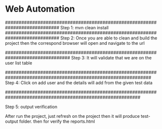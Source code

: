 # Web Automation
############################################################################
Step 1: mvn clean install
############################################################################
Step 2: Once you are able to clean and build the project then the correspond browser will open and navigate to the url

################################################################################
Step 3: It will validate that we are on the user list table

##############################################################################################################
Step 4: Click on add user and the details will add from the given test data

##########################################################################################################

Step 5: output verification

After run the project, just refresh on the project then it will produce test-output folder.
then for verify the reports.html

